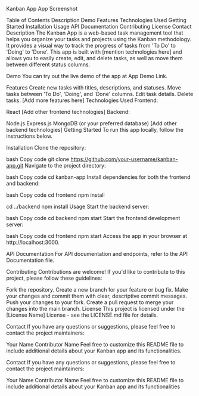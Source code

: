 Kanban App
App Screenshot

Table of Contents
Description
Demo
Features
Technologies Used
Getting Started
Installation
Usage
API Documentation
Contributing
License
Contact
Description
The Kanban App is a web-based task management tool that helps you organize your tasks and projects using the Kanban methodology. It provides a visual way to track the progress of tasks from 'To Do' to 'Doing' to 'Done'. This app is built with [mention technologies here] and allows you to easily create, edit, and delete tasks, as well as move them between different status columns.

Demo
You can try out the live demo of the app at App Demo Link.

Features
Create new tasks with titles, descriptions, and statuses.
Move tasks between 'To Do', 'Doing', and 'Done' columns.
Edit task details.
Delete tasks.
[Add more features here]
Technologies Used
Frontend:

React
[Add other frontend technologies]
Backend:

Node.js
Express.js
MongoDB (or your preferred database)
[Add other backend technologies]
Getting Started
To run this app locally, follow the instructions below.

Installation
Clone the repository:

bash
Copy code
git clone https://github.com/your-username/kanban-app.git
Navigate to the project directory:

bash
Copy code
cd kanban-app
Install dependencies for both the frontend and backend:

bash
Copy code
cd frontend
npm install

cd ../backend
npm install
Usage
Start the backend server:

bash
Copy code
cd backend
npm start
Start the frontend development server:

bash
Copy code
cd frontend
npm start
Access the app in your browser at http://localhost:3000.

API Documentation
For API documentation and endpoints, refer to the API Documentation file.

Contributing
Contributions are welcome! If you'd like to contribute to this project, please follow these guidelines:

Fork the repository.
Create a new branch for your feature or bug fix.
Make your changes and commit them with clear, descriptive commit messages.
Push your changes to your fork.
Create a pull request to merge your changes into the main branch.
License
This project is licensed under the [License Name] License - see the LICENSE.md file for details.

Contact
If you have any questions or suggestions, please feel free to contact the project maintainers:

Your Name
Contributor Name
Feel free to customize this README file to include additional details about your Kanban app and its functionalities.

Contact
If you have any questions or suggestions, please feel free to contact the project maintainers:

Your Name
Contributor Name
Feel free to customize this README file to include additional details about your Kanban app and its functionalities
